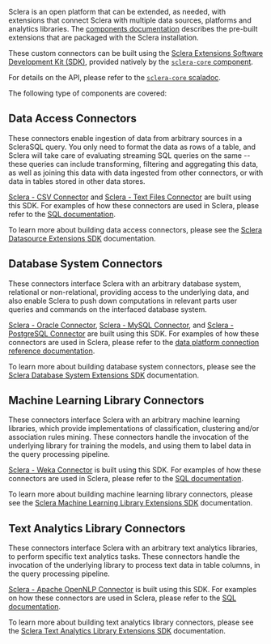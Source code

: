Sclera is an open platform that can be extended, as needed, with extensions that connect Sclera with multiple data sources, platforms and analytics libraries. The [components documentation](../setup/components.md#optional-extensions) describes the pre-built extensions that are packaged with the Sclera installation.

These custom connectors can be built using the [Sclera Extensions Software Development Kit (SDK)](https://www.javadoc.io/doc/com.scleradb/sclera-core_2.13/latest/com/scleradb/), provided natively by the [`sclera-core` component](../setup/components.md#sclera-core).

For details on the API, please refer to the [`sclera-core` scaladoc](https://www.javadoc.io/doc/com.scleradb/sclera-core_2.13/latest/com/scleradb/).

The following type of components are covered:

## Data Access Connectors

These connectors enable ingestion of data from arbitrary sources in a ScleraSQL query. You only need to format the data as rows of a table, and Sclera will take care of evaluating streaming SQL queries on the same -- these queries can include transforming, filtering and aggregating this data, as well as joining this data with data ingested from other connectors, or with data in tables stored in other data stores.

[Sclera - CSV Connector](../setup/components.md#sclera-csv) and [Sclera - Text Files Connector](../setup/components.md#sclera-textfiles) are built using this SDK. For examples of how these connectors are used in Sclera, please refer to the [SQL documentation](../sclerasql/sqlextdataaccess.md).

To learn more about building data access connectors, please see the [Sclera Datasource Extensions SDK](../sdk/sdkextdataaccess.md) documentation.

## Database System Connectors

These connectors interface Sclera with an arbitrary database system, relational or non-relational, providing access to the underlying data, and also enable Sclera to push down computations in relevant parts user queries and commands on the interfaced database system.

[Sclera - Oracle Connector](../setup/components.md#sclera-oracle), [Sclera - MySQL Connector](../setup/components.md#sclera-mysql), and [Sclera - PostgreSQL Connector](../setup/components.md#sclera-postgresql) are built using this SDK.  For examples of how these connectors are used in Sclera, please refer to the [data platform connection reference documentation](../setup/dbms.md).

To learn more about building database system connectors, please see the [Sclera Database System Extensions SDK](../sdk/sdkextdbms.md) documentation.

## Machine Learning Library Connectors

These connectors interface Sclera with an arbitrary machine learning libraries, which provide implementations of classification, clustering and/or association rules mining. These connectors handle the invocation of the underlying library for training the models, and using them to label data in the query processing pipeline.

[Sclera - Weka Connector](../setup/components.md#sclera-weka) is built using this SDK. For examples of how these connectors are used in Sclera, please refer to the [SQL documentation](../sclerasql/sqlextml.md).

To learn more about building machine learning library connectors, please see the [Sclera Machine Learning Library Extensions SDK](../sdk/sdkextml.md) documentation.

## Text Analytics Library Connectors

These connectors interface Sclera with an arbitrary text analytics libraries, to perform specific text analytics tasks. These connectors handle the invocation of the underlying library to process text data in table columns, in the query processing pipeline.

[Sclera - Apache OpenNLP Connector](../setup/components.md#sclera-opennlp) is built using this SDK. For examples on how these connectors are used in Sclera, please refer to the [SQL documentation](../sclerasql/sqlexttext.md).

To learn more about building text analytics library connectors, please see the [Sclera Text Analytics Library Extensions SDK](../sdk/sdkexttext.md) documentation.

